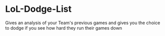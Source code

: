 # LoL-Dodge-List
Gives an analysis of your Team's previous games and gives you the choice to dodge if you see how hard they run their games down
